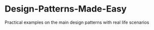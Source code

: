 # Design-Patterns-Made-Easy
Practical examples on the main design patterns with real life scenarios
